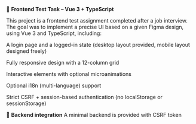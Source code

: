 🧪 **Frontend Test Task – Vue 3 + TypeScript**

This project is a frontend test assignment completed after a job interview.
The goal was to implement a precise UI based on a given Figma design, using Vue 3 and TypeScript, including:

A login page and a logged-in state (desktop layout provided, mobile layout designed freely)

Fully responsive design with a 12-column grid

Interactive elements with optional microanimations

Optional i18n (multi-language) support

Strict CSRF + session-based authentication (no localStorage or sessionStorage)

🔐 **Backend integration**
A minimal backend is provided with CSRF token
